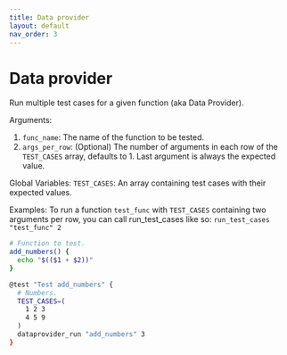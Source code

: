 ```yaml
---
title: Data provider
layout: default
nav_order: 3
---
```


# Data provider

Run multiple test cases for a given function (aka Data Provider).

Arguments:
  1. `func_name`: The name of the function to be tested.
  2. `args_per_row`: (Optional) The number of arguments in each row of the
     `TEST_CASES` array, defaults to 1. Last argument is always the expected
      value.

Global Variables:
  `TEST_CASES`: An array containing test cases with their expected values.

Examples:
  To run a function `test_func` with `TEST_CASES` containing two arguments per row,
  you can call run_test_cases like so:
    `run_test_cases "test_func" 2`

```bash
# Function to test.
add_numbers() {
  echo "$(($1 + $2))"
}

@test "Test add_numbers" {
  # Numbers.
  TEST_CASES=(
    1 2 3
    4 5 9
  )
  dataprovider_run "add_numbers" 3
}
```
